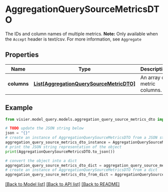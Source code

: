 # AggregationQuerySourceMetricsDTO

The IDs and column names of multiple metrics.   **Note:**  Only available when the `Accept` header is text/csv. For more information, see `Aggregate`

## Properties

Name | Type | Description | Notes
------------ | ------------- | ------------- | -------------
**columns** | [**List[AggregationQuerySourceMetricDTO]**](AggregationQuerySourceMetricDTO.md) | An array of metric columns. | [optional] 

## Example

```python
from visier.model_query.models.aggregation_query_source_metrics_dto import AggregationQuerySourceMetricsDTO

# TODO update the JSON string below
json = "{}"
# create an instance of AggregationQuerySourceMetricsDTO from a JSON string
aggregation_query_source_metrics_dto_instance = AggregationQuerySourceMetricsDTO.from_json(json)
# print the JSON string representation of the object
print(AggregationQuerySourceMetricsDTO.to_json())

# convert the object into a dict
aggregation_query_source_metrics_dto_dict = aggregation_query_source_metrics_dto_instance.to_dict()
# create an instance of AggregationQuerySourceMetricsDTO from a dict
aggregation_query_source_metrics_dto_from_dict = AggregationQuerySourceMetricsDTO.from_dict(aggregation_query_source_metrics_dto_dict)
```
[[Back to Model list]](../README.md#documentation-for-models) [[Back to API list]](../README.md#documentation-for-api-endpoints) [[Back to README]](../README.md)



